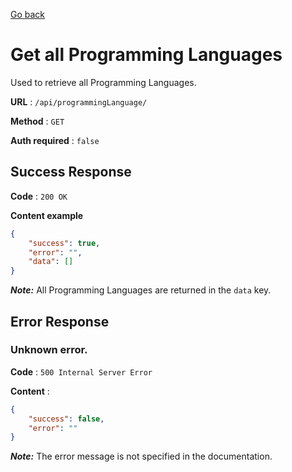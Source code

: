 [Go back](../README.md)

# Get all Programming Languages

Used to retrieve all Programming Languages.

**URL** : `/api/programmingLanguage/`

**Method** : `GET`

**Auth required** : `false`

## Success Response

**Code** : `200 OK`

**Content example**

```json
{
	"success": true,
	"error": "",
	"data": []
}
```

**_Note:_** All Programming Languages are returned in the `data` key.

## Error Response

### Unknown error.

**Code** : `500 Internal Server Error`

**Content** :

```json
{
	"success": false,
	"error": ""
}
```

**_Note:_** The error message is not specified in the documentation.
